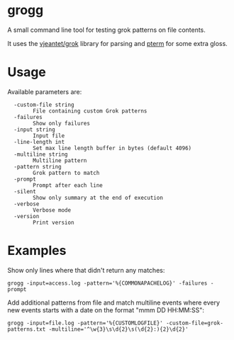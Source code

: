 # grogg
A small command line tool for testing grok patterns on file contents.

It uses the [vjeantet/grok](https://github.com/vjeantet/grok) library for parsing and [pterm](https://github.com/pterm/pterm) for some extra gloss.
# Usage
Available parameters are:
```
  -custom-file string
        File containing custom Grok patterns
  -failures
        Show only failures
  -input string
        Input file
  -line-length int
        Set max line length buffer in bytes (default 4096)
  -multiline string
        Multiline pattern
  -pattern string
        Grok pattern to match
  -prompt
        Prompt after each line
  -silent
        Show only summary at the end of execution
  -verbose
        Verbose mode
  -version
        Print version

```
# Examples
Show only lines where that didn't return any matches:
```
grogg -input=access.log -pattern='%{COMMONAPACHELOG}' -failures -prompt
```
Add additional patterns from file and match multiline events where every new events starts with a date on the format "mmm DD HH:MM:SS":
```
grogg -input=file.log -pattern='%{CUSTOMLOGFILE}' -custom-file=grok-patterns.txt -multiline='^\w{3}\s\d{2}\s(\d{2}:){2}\d{2}'
```
